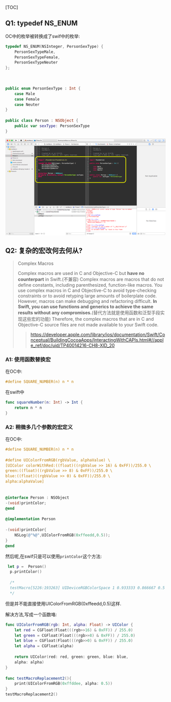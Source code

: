 

[TOC]

## Q1: typedef NS_ENUM

OC中的枚举被转换成了swif中的枚举:



```objective-c
typedef NS_ENUM(NSInteger, PersonSexType) {
    PersonSexTypeMale,
    PersonSexTypeFemale,
    PersonSexTypeNeuter
};
```

```swift


public enum PersonSexType : Int { 
    case Male
    case Female
    case Neuter
}

public class Person : NSObject {
    public var sexType: PersonSexType
}

```

 ![screenshot_testMacro_2016_03_04_23_48_48](../screenshot_testMacro_2016_03_04_23_48_48.png)





## Q2: 复杂的宏改何去何从?



> Complex Macros
>
> Complex macros are used in C and Objective-C but **have no counterpart** in Swift.(不兼容) Complex macros are macros that do not define constants, including parenthesized, function-like macros. You use complex macros in C and Objective-C to avoid type-checking constraints or to avoid retyping large amounts of boilerplate code. However, macros can make debugging and refactoring difficult. **In Swift, you can use functions and generics to achieve the same results without any compromises.**(替代方法就是使用函数和泛型手段实现这些宏的功能) Therefore, the complex macros that are in C and Objective-C source files are not made available to your Swift code.
>
> > https://developer.apple.com/library/ios/documentation/Swift/Conceptual/BuildingCocoaApps/InteractingWithCAPIs.html#//apple_ref/doc/uid/TP40014216-CH8-XID_20



### A1: 使用函数替换宏

在OC中:

```objective-c
#define SQUARE_NUMBER(n) n * n		
```

 在swift中

```swift
func squareNumber(n: Int) -> Int {
    return n * n
}
```



### A2: 稍微多几个参数的宏定义

在OC中:

```objective-c
#define SQUARE_NUMBER(n) n * n

#define UIColorFromRGB(rgbValue, alphaValue) \
[UIColor colorWithRed:((float)((rgbValue >> 16) & 0xFF))/255.0 \
green:((float)((rgbValue >> 8) & 0xFF))/255.0 \
blue:((float)((rgbValue >> 0) & 0xFF))/255.0 \
alpha:alphaValue]


@interface Person : NSObject
-(void)printColor;
@end

@implementation Person

-(void)printColor{
    NSLog(@"%@",UIColorFromRGB(0xffeedd,0.5));
}
@end	
```

然后呢,在swif只是可以使用`printColor`这个方法:

```swift
 let p =  Person()
  p.printColor()
  
  /*
  testMacro[5226:193263] UIDeviceRGBColorSpace 1 0.933333 0.866667 0.5
  */
```

但是并不能直接使用UIColorFromRGB(0xffeedd,0.5)这样.



解决方法,写成一个函数咯:



```swift
func UIColorFromRGB(rgb: Int, alpha: Float) -> UIColor {
    let red = CGFloat(Float(((rgb>>16) & 0xFF)) / 255.0)
    let green = CGFloat(Float(((rgb>>8) & 0xFF)) / 255.0)
    let blue = CGFloat(Float(((rgb>>0) & 0xFF)) / 255.0)
    let alpha = CGFloat(alpha)

    return UIColor(red: red, green: green, blue: blue, 
    alpha: alpha)
}

func testMacroReplacement2(){
    print(UIColorFromRGB(0xffddee, alpha: 0.5))
}
testMacroReplacement2()	
```



